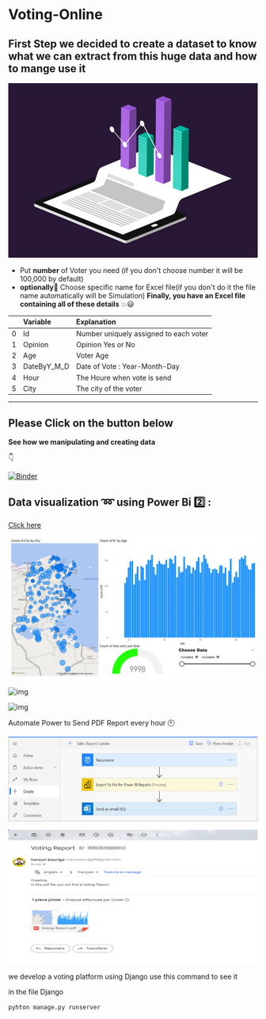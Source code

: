 # Voting-Online

## First Step we decided to create a dataset to know what we can extract from this huge data and how to mange use it

![img](images/gif.gif)

- Put **number** of Voter you need (if you don't choose number it will be 100,000 by default)
- **optionally**:rose: Choose specific name for Excel file(if you don't do it the file name automatically will be Simulation)
  **Finally, you have an Excel file containing all of these details** :boom::smiley:

|     | Variable    | Explanation                            |
| --: | :---------- | :------------------------------------- |
|   0 | Id          | Number uniquely assigned to each voter |
|   1 | Opinion     | Opinion Yes or No                      |
|   2 | Age         | Voter Age                              |
|   3 | DateByY_M_D | Date of Vote : Year-Month-Day          |
|   4 | Hour        | The Houre when vote is send            |
|   5 | City        | The city of the voter                  |

---

<h2>Please Click on the button below  </h1>

**See how we manipulating and creating data**

:point_down:

[![Binder](https://mybinder.org/badge_logo.svg)](https://mybinder.org/v2/gh/HarounTheGreat/Voting-System/main?filepath=index.ipynb)

## Data visualization :loop: using Power Bi :two: :

[Click here](https://drive.google.com/drive/folders/1lzlbsA1hEccba5gHoPWEhuBA5Et1lC-U?usp=share_link)

![img](images/Resultat.jpg)


![img](images/2.gif)

![img](images/3.gif)

Automate Power to Send PDF Report every hour :clock10:

![img](images/capture.png)

![img](images/Picture2.png)

we develop a voting platform using Django use this command to see it

in the file Django 

```python
pyhton manage.py runserver
```

<!-- ![img](images/data.gif) -->
